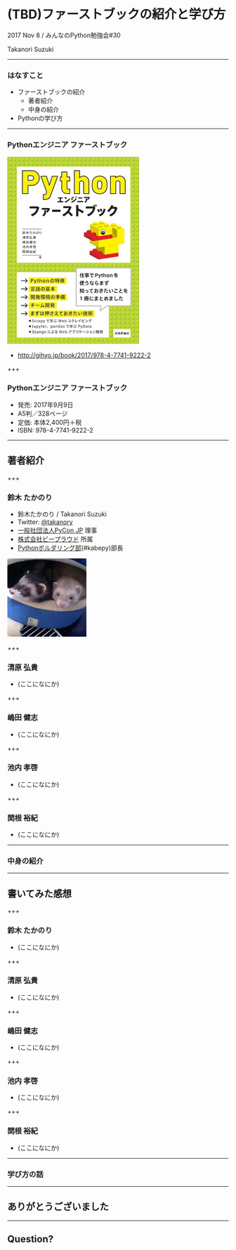 # (TBD)ファーストブックの紹介と学び方

2017 Nov 8 / みんなのPython勉強会#30 

Takanori Suzuki

---

### はなすこと

* ファーストブックの紹介
  * 著者紹介
  * 中身の紹介
* Pythonの学び方

---

### Pythonエンジニア ファーストブック

![Pythonエンジニアファーストブック](assets/images/pyfirst.jpg)

* http://gihyo.jp/book/2017/978-4-7741-9222-2

+++

### Pythonエンジニア ファーストブック

* 発売: 2017年9月9日
* A5判／328ページ
* 定価: 本体2,400円＋税
* ISBN: 978-4-7741-9222-2

---

## 著者紹介

+++

### 鈴木 たかのり

* 鈴木たかのり / Takanori Suzuki
* Twitter: [@takanory](https://twitter.com/takanory)
* [一般社団法人PyCon JP](https://www.pycon.jp/) 理事
* [株式会社ビープラウド](https://www.beproud.jp/) 所属
* [Pythonボルダリング部](https://kabepy.connpass.com/)(#kabepy)部長

![takanory](assets/images/kurokuri.jpg)

+++

### 清原 弘貴

* (ここになにか)

+++

### 嶋田 健志

* (ここになにか)

+++

### 池内 孝啓

* (ここになにか)

+++

### 関根 裕紀

* (ここになにか)

---

### 中身の紹介

---

## 書いてみた感想

+++

### 鈴木 たかのり

* (ここになにか)

+++

### 清原 弘貴

* (ここになにか)

+++

### 嶋田 健志

* (ここになにか)

+++

### 池内 孝啓

* (ここになにか)

+++

### 関根 裕紀

* (ここになにか)

---

### 学び方の話

---

## ありがとうございました

---

## Question?